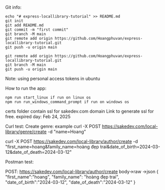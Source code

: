 Git info:

    echo "# express-locallibrary-tutorial" >> README.md
    git init
    git add README.md
    git commit -m "first commit"
    git branch -M main
    git remote add origin https://github.com/Hoangphuvan/express-locallibrary-tutorial.git
    git push -u origin main

    git remote add origin https://github.com/Hoangphuvan/express-locallibrary-tutorial.git
    git branch -M main
    git push -u origin main

Note: using personal access tokens in ubuntu

How to run the app:

    npm run start_linux if run on linux os
    npm run run_windows_command_prompt if run on windows os

certs folder contain ssl for sakedev.com domain
Link to generate ssl for free. expired day: Feb 24, 2025

Curl test:
Create genre:
example curl -X POST https://sakedev.com/local-library/genre/create -d "name=Hoang"

curl -X POST https://sakedev.com/local-library/author/create -d "first_name=hoang&family_name=hoàng đẹp trai&date_of_birth=2024-03-12&date_of_death=2024-03-12"

Postman test:

POST:
https://sakedev.com/local-library/author/create
body->raw ->json
{
"first_name":"hoang",
"family_name": "hoàng đẹp trai",
"date_of_birth":"2024-03-12",
"date_of_death":"2024-03-12"
}

